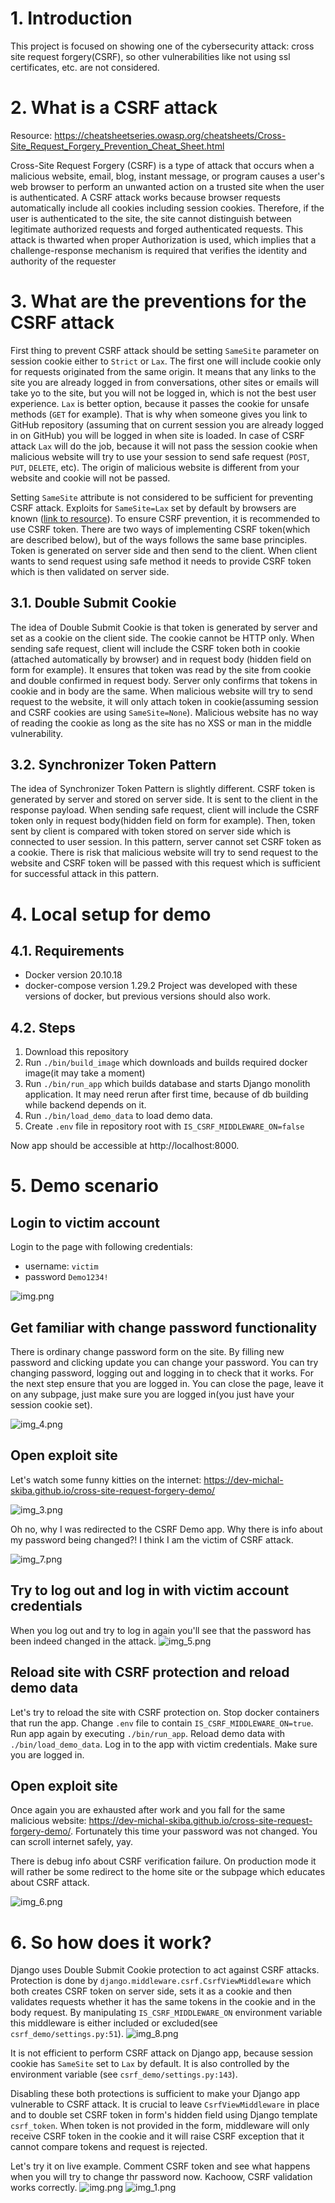 # 1. Introduction
This project is focused on showing one of the cybersecurity attack: cross site request forgery(CSRF),
so other vulnerabilities like not using ssl certificates, etc. are not considered.

# 2. What is a CSRF attack
Resource: https://cheatsheetseries.owasp.org/cheatsheets/Cross-Site_Request_Forgery_Prevention_Cheat_Sheet.html

Cross-Site Request Forgery (CSRF) is a type of attack that occurs when a malicious website, email,
blog, instant message, or program causes a user's web browser to perform an unwanted action
on a trusted site when the user is authenticated. A CSRF attack works because browser requests
automatically include all cookies including session cookies. Therefore, if the user is
authenticated to the site, the site cannot distinguish between legitimate authorized requests and
forged authenticated requests. This attack is thwarted when proper Authorization is used, which
implies that a challenge-response mechanism is required that verifies the identity and authority
of the requester

# 3. What are the preventions for the CSRF attack
First thing to prevent CSRF attack should be setting `SameSite` parameter on session cookie
either to `Strict` or `Lax`. The first one will include cookie only for requests originated from
the same origin. It means that any links to the site you are already logged in from conversations,
other sites or emails will take yo to the site, but you will not be logged in, which is not the best
user experience. `Lax` is better option, because it passes the cookie for unsafe methods
(`GET` for example). That is why when someone gives you link to GitHub repository
(assuming that on current session you are already logged in on GitHub) you will be logged in when
site is loaded. In case of CSRF attack `Lax` will do the job, because it will not pass the session
cookie when malicious website will try to use your session to send safe request
(`POST`, `PUT`, `DELETE`, etc). The origin of malicious website is different from your website
and cookie will not be passed.

Setting `SameSite` attribute is not considered to be sufficient for preventing CSRF attack.
Exploits for `SameSite=Lax` set by default by browsers are known
([link to resource](https://pulsesecurity.co.nz/articles/samesite-lax-csrf)).
To ensure CSRF prevention, it is recommended to use CSRF token. There are two ways of implementing
CSRF token(which are described below), but of the ways follows the same base principles. Token
is generated on server side and then send to the client. When client wants to send request using
safe method it needs to provide CSRF token which is then validated on server side.

## 3.1. Double Submit Cookie
The idea of Double Submit Cookie is that token is generated by server and set as a cookie on the
client side. The cookie cannot be HTTP only. When sending safe request, client will include
the CSRF token both in cookie (attached automatically by browser) and in request body
(hidden field on form for example). It ensures that token was read by the site from cookie
and double confirmed in request body. Server only confirms that tokens in cookie and in body
are the same. When malicious website will try to send request to the website, it will only attach
token in cookie(assuming session and CSRF cookies are using `SameSite=None`).
Malicious website has no way of reading the cookie as long as the site has no XSS or
man in the middle vulnerability.

## 3.2. Synchronizer Token Pattern
The idea of Synchronizer Token Pattern is slightly different. CSRF token is generated by server
and stored on server side. It is sent to the client in the response payload. When sending safe
request, client will include the CSRF token only in request body(hidden field on form for example).
Then, token sent by client is compared with token stored on server side which is connected to user
session. In this pattern, server cannot set CSRF token as a cookie. There is risk that malicious
website will try to send request to the website and CSRF token will be passed with this request
which is sufficient for successful attack in this pattern.

# 4. Local setup for demo

## 4.1. Requirements
- Docker version 20.10.18
- docker-compose version 1.29.2
Project was developed with these versions of docker, but previous versions should also work.

## 4.2. Steps

1. Download this repository
2. Run `./bin/build_image` which downloads and builds required docker image(it may take a moment)
3. Run `./bin/run_app` which builds database and starts Django monolith application.
It may need rerun after first time, because of db building while backend depends on it.
4. Run `./bin/load_demo_data` to load demo data.
5. Create `.env` file in repository root with `IS_CSRF_MIDDLEWARE_ON=false`

Now app should be accessible at http://localhost:8000.

# 5. Demo scenario

## Login to victim account
Login to the page with following credentials:
- username: `victim`
- password `Demo1234!`

![img.png](images/img.png)

## Get familiar with change password functionality
There is ordinary change password form on the site. By filling new password and clicking update
you can change your password. You can try changing password, logging out and logging in to check
that it works. For the next step ensure that you are logged in. You can close the page, leave it
on any subpage, just make sure you are logged in(you just have your session cookie set).

![img_4.png](images/img_4.png)

## Open exploit site
Let's watch some funny kitties on the internet:
https://dev-michal-skiba.github.io/cross-site-request-forgery-demo/

![img_3.png](images/img_3.png)

Oh no, why I was redirected to the CSRF Demo app. Why there is info about my password being
changed?! I think I am the victim of CSRF attack.

![img_7.png](images/img_7.png)

## Try to log out and log in with victim account credentials
When you log out and try to log in again you'll see that the password has been indeed changed in
the attack.
![img_5.png](images/img_5.png)

## Reload site with CSRF protection and reload demo data
Let's try to reload the site with CSRF protection on. Stop docker containers that run the app.
Change `.env` file to contain `IS_CSRF_MIDDLEWARE_ON=true`. Run app again by executing
`./bin/run_app`. Reload demo data with `./bin/load_demo_data`. Log in to the app with victim
credentials. Make sure you are logged in.

## Open exploit site
Once again you are exhausted after work and you fall for the same malicious website:
https://dev-michal-skiba.github.io/cross-site-request-forgery-demo/. Fortunately this time your
password was not changed. You can scroll internet safely, yay.

There is debug info about CSRF verification failure. On production mode it will rather be some
redirect to the home site or the subpage which educates about CSRF attack.

![img_6.png](images/img_6.png)

# 6. So how does it work?

Django uses Double Submit Cookie protection to act against CSRF attacks. Protection is done by
`django.middleware.csrf.CsrfViewMiddleware` which both creates CSRF token on server side, sets it
as a cookie and then validates requests whether it has the same tokens in the cookie and in
the body request. By manipulating `IS_CSRF_MIDDLEWARE_ON` environment variable this middleware is
either included or excluded(see `csrf_demo/settings.py:51`).
![img_8.png](images/img_8.png)

It is not efficient to perform CSRF attack on Django app, because session cookie has `SameSite` set
to `Lax` by default. It is also controlled by the environment variable
(see `csrf_demo/settings.py:143`).

Disabling these both protections is sufficient to make your Django app vulnerable to CSRF attack.
It is crucial to leave `CsrfViewMiddleware` in place and to double set CSRF token in form's
hidden field using Django template `csrf_token`. When token is not provided in the form, middleware
will only receive CSRF token in the cookie and it will raise CSRF exception that it cannot compare
tokens and request is rejected.

Let's try it on live example. Comment CSRF token and see what happens when you will try to change
thr password now. Kachoow, CSRF validation works correctly.
![img.png](images/img_9.png)
![img_1.png](images/img_10.png)
